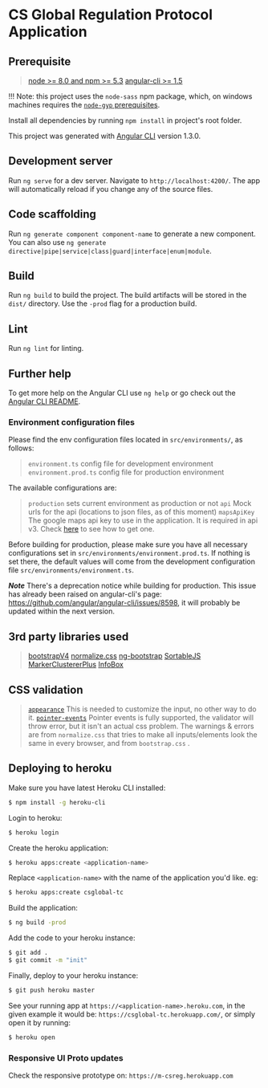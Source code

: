# CS Global Regulation Protocol Application

## Prerequisite
> [node >= 8.0 and npm >= 5.3](https://nodejs.org/en/download/)
> [angular-cli >= 1.5](https://github.com/angular/angular-cli#installation)

!!! Note: this project uses the `node-sass` npm package, which, on windows machines requires the [`node-gyp` prerequisites](https://github.com/nodejs/node-gyp#on-windows).

Install all dependencies by running `npm install` in project's root folder.

This project was generated with [Angular CLI](https://github.com/angular/angular-cli) version 1.3.0.

## Development server
Run `ng serve` for a dev server. Navigate to `http://localhost:4200/`. The app will automatically reload if you change any of the source files.

## Code scaffolding
Run `ng generate component component-name` to generate a new component. You can also use `ng generate directive|pipe|service|class|guard|interface|enum|module`.

## Build
Run `ng build` to build the project. The build artifacts will be stored in the `dist/` directory. Use the `-prod` flag for a production build.

## Lint
Run `ng lint` for linting.

## Further help
To get more help on the Angular CLI use `ng help` or go check out the [Angular CLI README](https://github.com/angular/angular-cli/blob/master/README.md).

### Environment configuration files
Please find the env configuration files located in `src/environments/`, as follows:
> `environment.ts` config file for development environment
> `environment.prod.ts` config file for production environment

The available configurations are:
> `production` sets current environment as production or not
> `api` Mock urls for the api (locations to json files, as of this moment)
> `mapsApiKey` The google maps api key to use in the application. It is required in api v3. Check [here](https://developers.google.com/maps/documentation/javascript/get-api-key) to see how to get one.

Before building for production, please make sure you have all necessary configurations set in `src/environments/environment.prod.ts`.
If nothing is set there, the default values will come from the development configuration file `src/environments/environment.ts`.

***Note*** There's a deprecation notice while building for production. This issue has already been raised on angular-cli's page: https://github.com/angular/angular-cli/issues/8598, it will probably be updated within the next version. 

## 3rd party libraries used
> [bootstrapV4](http://getbootstrap.com/)
> [normalize.css](https://necolas.github.io/normalize.css/)
> [ng-bootstrap](https://ng-bootstrap.github.io/)
> [SortableJS](https://github.com/rubaxa/Sortable)
> [MarkerClustererPlus](https://github.com/googlemaps/v3-utility-library/tree/master/markerclustererplus)
> [InfoBox](https://github.com/googlemaps/v3-utility-library/tree/master/infobox)

## CSS validation
> [`appearance`](http://caniuse.com/#search=appearance) This is needed to customize the input, no other way to do it.
> [`pointer-events`](http://caniuse.com/#search=pointer-events) Pointer events is fully supported, the validator will throw error, but it isn't an actual css problem.
> The warnings & errors are from `normalize.css` that tries to make all inputs/elements look the same in every browser, and from `bootstrap.css` .

## Deploying to heroku
Make sure you have latest Heroku CLI installed:
``` sh
$ npm install -g heroku-cli
```

Login to heroku:
``` sh
$ heroku login
```

Create the heroku application:
``` sh
$ heroku apps:create <application-name>
```
Replace `<application-name>` with the name of the application you'd like. eg:
``` sh
$ heroku apps:create csglobal-tc
```

Build the application:
``` sh
$ ng build -prod
```

Add the code to your heroku instance:
``` sh
$ git add .
$ git commit -m "init"
```

Finally, deploy to your heroku instance:
``` sh
$ git push heroku master
```

See your running app at `https://<application-name>.heroku.com`, in the given example it would be: `https://csglobal-tc.herokuapp.com/`, or simply open it by running:
``` sh
$ heroku open
```


### Responsive UI Proto updates
Check the responsive prototype on: `https://m-csreg.herokuapp.com`
